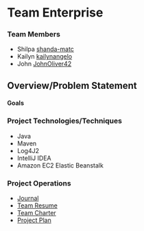 # Team Enterprise
### Team Members
* Shilpa [shanda-matc](https://github.com/shanda-matc)
* Kailyn [kailynangelo](https://github.com/kailynangelo)
* John [JohnOliver42](https://github.com/johnoliver42)

## Overview/Problem Statement


#### Goals


### Project Technologies/Techniques
* Java
* Maven
* Log4J2
* IntelliJ IDEA
* Amazon EC2 Elastic Beanstalk

### Project Operations
* [Journal](design/journal.md)
* [Team Resume](design/resume.md)
* [Team Charter](design/charter.md)
* [Project Plan](design/projectPlan.md)
